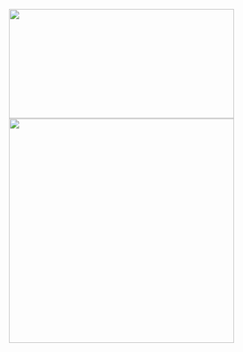 <p align="center">
   <a href="https://github.com/fekenzofugi">
   <img width="400px" height="195px" src="https://github-readme-stats.vercel.app/api?username=fekenzofugi&show_icons=true&theme=dark&line_height=25&include_all_commits=true"/>
   </a>

   <a href="https://github.com/fekenzofugi">
      <img width="400px" heigth="100px"  src="https://github-readme-streak-stats.herokuapp.com/?user=fekenzofugi&theme=dark&line_height=33"/>
   </a>

</p>
   



